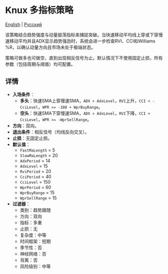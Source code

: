 # Knux 多指标策略
[English](README.md) | [Русский](README_ru.md)

该策略结合趋势强度与动量振荡指标来捕捉突破。当快速移动平均线上穿或下穿慢速移动平均并且ADX显示趋势强劲时，系统会进一步检查RVI、CCI和Williams %R，以确认动量方向且市场未处于极端状态。

策略可做多也可做空，直到出现相反信号为止。默认情况下不使用固定止损，所有参数（包括周期与阈值）均可配置。

## 详情

- **入场条件**：
  - **多头**：快速SMA上穿慢速SMA，`ADX > AdxLevel`，`RVI`上升，`CCI < -CciLevel`，`WPR <= -100 + WprBuyRange`。
  - **空头**：快速SMA下穿慢速SMA，`ADX > AdxLevel`，`RVI`下降，`CCI > CciLevel`，`WPR >= -WprSellRange`。
- **方向**：双向。
- **退出条件**：相反信号（均线反向交叉）。
- **止损**：无固定止损。
- **默认值**：
  - `FastMaLength` = 5
  - `SlowMaLength` = 20
  - `AdxPeriod` = 14
  - `AdxLevel` = 15
  - `RviPeriod` = 20
  - `CciPeriod` = 40
  - `CciLevel` = 150
  - `WprPeriod` = 60
  - `WprBuyRange` = 15
  - `WprSellRange` = 15
- **过滤器**：
  - 类别：趋势跟随
  - 方向：双向
  - 指标：多重
  - 止损：无
  - 复杂度：中等
  - 时间框架：短期
  - 季节性：否
  - 神经网络：否
  - 背离：否
  - 风险级别：中等
